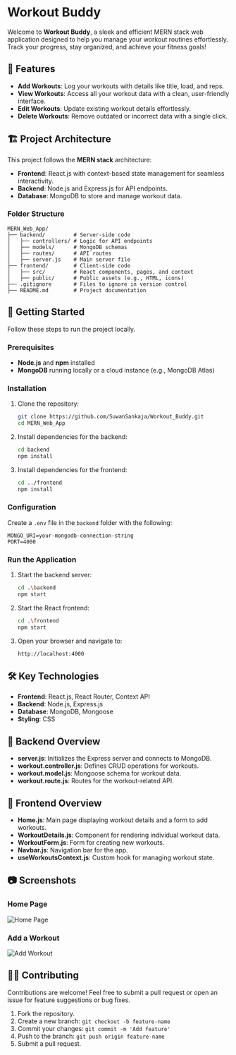 # Workout Buddy

Welcome to **Workout Buddy**, a sleek and efficient MERN stack web application designed to help you manage your workout routines effortlessly. Track your progress, stay organized, and achieve your fitness goals!

## 🌟 Features

- **Add Workouts**: Log your workouts with details like title, load, and reps.
- **View Workouts**: Access all your workout data with a clean, user-friendly interface.
- **Edit Workouts**: Update existing workout details effortlessly.
- **Delete Workouts**: Remove outdated or incorrect data with a single click.

## 🏗️ Project Architecture

This project follows the **MERN stack** architecture:

- **Frontend**: React.js with context-based state management for seamless interactivity.
- **Backend**: Node.js and Express.js for API endpoints.
- **Database**: MongoDB to store and manage workout data.

### Folder Structure

```
MERN_Web_App/
├── backend/         # Server-side code
│   ├── controllers/ # Logic for API endpoints
│   ├── models/      # MongoDB schemas
│   ├── routes/      # API routes
│   ├── server.js    # Main server file
├── frontend/        # Client-side code
│   ├── src/         # React components, pages, and context
│   ├── public/      # Public assets (e.g., HTML, icons)
├── .gitignore       # Files to ignore in version control
├── README.md        # Project documentation
```

## 🚀 Getting Started

Follow these steps to run the project locally.

### Prerequisites

- **Node.js** and **npm** installed
- **MongoDB** running locally or a cloud instance (e.g., MongoDB Atlas)

### Installation

1. Clone the repository:

   ```bash
   git clone https://github.com/SuwanSankaja/Workout_Buddy.git
   cd MERN_Web_App
   ```

2. Install dependencies for the backend:

   ```bash
   cd backend
   npm install
   ```

3. Install dependencies for the frontend:

   ```bash
   cd ../frontend
   npm install
   ```

### Configuration

Create a `.env` file in the `backend` folder with the following:

```env
MONGO_URI=your-mongodb-connection-string
PORT=4000
```

### Run the Application

1. Start the backend server:

   ```bash
   cd .\backend
   npm start
   ```

2. Start the React frontend:

   ```bash
   cd .\frontend
   npm start
   ```

3. Open your browser and navigate to:

   ```
   http://localhost:4000
   ```

## 🛠️ Key Technologies

- **Frontend**: React.js, React Router, Context API
- **Backend**: Node.js, Express.js
- **Database**: MongoDB, Mongoose
- **Styling**: CSS

## 📂 Backend Overview

- **server.js**: Initializes the Express server and connects to MongoDB.
- **workout.controller.js**: Defines CRUD operations for workouts.
- **workout.model.js**: Mongoose schema for workout data.
- **workout.route.js**: Routes for the workout-related API.

## 🎨 Frontend Overview

- **Home.js**: Main page displaying workout details and a form to add workouts.
- **WorkoutDetails.js**: Component for rendering individual workout data.
- **WorkoutForm.js**: Form for creating new workouts.
- **Navbar.js**: Navigation bar for the app.
- **useWorkoutsContext.js**: Custom hook for managing workout state.

## 📷 Screenshots

### Home Page

![Home Page](https://github.com/SuwanSankaja/Private_Files/blob/main/Workout_Buddy/homepage.png)

### Add a Workout

![Add Workout](https://github.com/SuwanSankaja/Private_Files/blob/main/Workout_Buddy/add_a_new_product.png)

## 🧑‍💻 Contributing

Contributions are welcome! Feel free to submit a pull request or open an issue for feature suggestions or bug fixes.

1. Fork the repository.
2. Create a new branch: `git checkout -b feature-name`
3. Commit your changes: `git commit -m 'Add feature'`
4. Push to the branch: `git push origin feature-name`
5. Submit a pull request.
